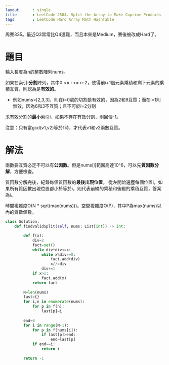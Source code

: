```yaml
--- 
layout      : single
title       : LeetCode 2584. Split the Array to Make Coprime Products
tags        : LeetCode Hard Array Math HashTable
---
```

周賽335。最近Q3常常比Q4還難，而且本來是Medium，賽後被改成Hard了。  

# 題目
輸入長度為n的整數陣列nums。  

如果在索引i**分割**陣列，其中0 <= i <= n-2，使得前i+1個元素乘積和剩下元素的乘積互質，則認為是**有效的**。  
- 例如nums=[2,3,3]，則在i=0處的切割是有效的，因為2和9互質；而在i=1則無效，因為6和3不互質；且不可於i=2分割  

求有效分割的**最小**索引i，如果不存在有效分割，則回傳-1。  

注意：只有當gcd(v1,v2)等於1時，才代表v1和v2兩數互質。  

# 解法
兩數要互質必定不可以有**公因數**。但是nums[i]範圍高達10^6，可以先**質因數分解**，方便檢查。  

質因數分解完後，紀錄每個質因數的**最後出現位置**。
從左開始遍歷每個位置i，如果所有質因數出現位置都小於等於i，則代表前綴的乘積和後綴的乘積互質，答案為i。  

時間複雜度O(N \* sqrt(max(nums)))。空間複雜度O(P)，其中P為max(nums)以內的質數個數。  

```python
class Solution:
    def findValidSplit(self, nums: List[int]) -> int:

        def f(x):
            div=2
            fact=set()
            while div*div<=x:
                while x%div==0:
                    fact.add(div)
                    x//=div
                div+=1
            if x>1:
                fact.add(x)
            return fact
        
        N=len(nums)
        last={}
        for i,n in enumerate(nums):
            for p in f(n):
                last[p]=i
        
        end=0
        for i in range(N-1):
            for p in f(nums[i]):
                if last[p]>end:
                    end=last[p]
            if end==i:
                return i
        
        return -1
```
